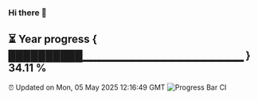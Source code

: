 ### Hi there 👋
⏳ Year progress { ██████████▁▁▁▁▁▁▁▁▁▁▁▁▁▁▁▁▁▁▁▁ } 34.11 %
---
⏰ Updated on Mon, 05 May 2025 12:16:49 GMT
![Progress Bar CI](https://github.com/Moyi321/Moyi321/workflows/Progress%20Bar%20CI/badge.svg)

